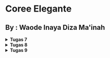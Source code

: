 # Coree Elegante
## By : Waode Inaya Diza Ma'inah

<details>
<Summary><b>Tugas 7</b></Summary>

## 1. Apa itu Stateless Widget dan Stateful Widget? Jelaskan perbedaannya.

- **Stateless Widget** : Stateless Widget adalah jenis widget yang tidak memiliki state yang dapat berubah saat aplikasi berjalan. Widget ini statis dan hanya menampilkan data yang sudah ada tanpa perubahan selama runtime. Contoh dari stateless widget adalah `Text` atau `Icon`. Stateless widget cocok untuk elemen-elemen UI yang tidak memerlukan pembaruan.

- **Stateful Widget**: Stateful Widget adalah jenis widget yang memiliki state yang dapat berubah selama aplikasi berjalan. Widget ini lebih dinamis karena mampu menyimpan data dan memperbaruinya berdasarkan interaksi pengguna. Contoh dari stateful widget adalah `Checkbox` atau `TextField`, di mana perubahan dalam interaksi pengguna dapat mempengaruhi tampilan atau data yang ditampilkan.

## 2. Sebutkan widget yang kamu gunakan dalam proyek ini dan fungsinya.

- **MaterialApp**: Menjadi titik masuk aplikasi dan menyediakan tema global untuk aplikasi.
- **ThemeData**: Mengatur tema untuk aplikasi, seperti warna primary dan secondary, serta berbagai properti tema lainnya.
- **Scaffold**: Memberikan struktur dasar aplikasi, termasuk AppBar, Body, dan FloatingActionButton.
- **AppBar**: Menampilkan toolbar di bagian atas aplikasi dengan judul atau ikon.
- **Center**: Mengatur posisi widget di tengah layar.
- **Text**: Menampilkan teks di layar, digunakan untuk memberikan label, judul, atau informasi.
- **Icon**: Menampilkan ikon yang digunakan untuk mempercantik tampilan atau memberikan informasi visual.
- **FloatingActionButton**: Menambahkan tombol aksi floating yang biasanya digunakan untuk melakukan aksi penting dalam aplikasi.

## 3. Apa fungsi dari `setState()`? Sebutkan variabel apa saja yang bisa terpengaruh oleh fungsi tersebut

`setState()` adalah fungsi yang digunakan dalam stateful widget untuk memberi tahu Flutter bahwa ada perubahan pada state yang memerlukan pembaruan tampilan UI. Dengan memanggil `setState()`, Flutter akan merender ulang bagian-bagian yang terpengaruh oleh perubahan tersebut.

Variabel yang terdampak oleh `setState()` adalah variabel yang disimpan dalam kelas stateful widget dan harus diperbarui ketika UI membutuhkan pembaruan. Contoh variabel yang sering terdampak adalah variabel yang menyimpan nilai input pengguna, status tombol, atau data yang diambil dari API.

## 4. Apa Perbedaan antara `const` dan `final` ?

- **const**: Menandakan bahwa nilai dari variabel adalah konstan dan sudah diketahui saat compile time. Semua nilai yang diinisialisasi dengan `const` bersifat immutable dan tidak akan pernah berubah.
  
- **final**: Menandakan variabel yang nilainya hanya dapat diinisialisasi satu kali dan tidak dapat diubah setelahnya. Namun, nilai dari variabel `final` bisa didapatkan saat runtime, tidak harus saat compile time seperti `const`.

## 5. Bagaimana cara kamu mengimplementasikan checklist di atas?

1. Buat proyek Flutter baru dengan nama produk saya yaitu menggunakan perintah `flutter create coree_elegante`, lalu navigasikan ke direktori proyek tersebut dengan `cd coree_elegante`.
2. Jalankan aplikasi Flutter menggunakan `flutter run`, atau jika ingin membukanya di Google Chrome, gunakan perintah `flutter run -d chrome`.
3. Atur skema warna di `main.dart` dengan menggunakan `ColorScheme.fromSwatch`
4. Pindahkan widget `MyHomePage` dari `main.dart` ke file baru bernama `menu.dart` di dalam folder `lib`, lalu tambahkan `import 'package:coree_elegante/menu.dart';` di `main.dart`.
5. Deklarasikan variabel `npm`, `name`, dan `className` dalam `MyHomePage` di `menu.dart` untuk menampilkan informasi berupa NPM, nama, dan kelas.
6. Buat widget `InfoCard` di `menu.dart` untuk menampilkan informasi di atas dalam bentuk kartu sederhana.
7. Tambahkan daftar `ItemHomepage` di `menu.dart`, berisi tiga tombol: "Lihat Daftar Produk", "Tambah Produk", dan "Logout".
8. Implementasikan widget `ItemCard` di `menu.dart` untuk menampilkan tombol-tombol tersebut dan buat `SnackBar` yang muncul saat tombol ditekan, menampilkan pesan sesuai tombol yang dipilih.
9. Gunakan `GridView` dan `Row` di `MyHomePage` untuk menampilkan `InfoCard` dan `ItemCard`, mengatur tata letak informasi dan tombol secara rapi.
</details>

<details>
<Summary><b>Tugas 8</b></Summary>

## 1. Apa kegunaan const di Flutter? Jelaskan apa keuntungan ketika menggunakan const pada kode Flutter. Kapan sebaiknya kita menggunakan const, dan kapan sebaiknya tidak digunakan?

**Keuntungan Menggunakan `const`:**
- Efisiensi memori: Objek konstan disimpan hanya sekali di memori
- Performa rendering yang lebih baik: Widget `const` dapat di-cache dan tidak perlu di-rebuild

**Kapan Menggunakan `const`?**
- Literal widget (Text, Icon, Container)
- Objek immutable (warna, ukuran, style)
- Variabel konstan (URL API, konfigurasi)

**Kapan Tidak Menggunakan `const`?**
- Objek mutable (nilai berubah-ubah)
- Komputasi kompleks
- Konteks yang berbeda (objek hanya berguna dalam konteks tertentu)
 
## 2. Jelaskan dan bandingkan penggunaan Column dan Row pada Flutter. Berikan contoh implementasi dari masing-masing layout widget ini!

**`Column`**
- Menyusun anak-anak widget secara vertikal, dari atas ke bawah
- Berguna untuk menyusun elemen bertumpuk (judul, deskripsi, tombol)

Contoh implementasi `Column`:

```dart
Column(
  children: [
    Text('Ini Judul'),
    SizedBox(height: 16.0),
    Text('Ini Deskripsi'),
    SizedBox(height: 16.0),
    ElevatedButton(
      onPressed: () { /* aksi */ },
      child: Text('Klik Saya'),
    ),
  ],
)
```

**`Row`**
- Menyusun anak-anak widget secara horizontal, dari kiri ke kanan 
- Berguna untuk menyusun elemen berdampingan (ikon, teks)

Contoh implementasi `Row`:

```dart
Row(
  children: [
    Icon(Icons.arrow_back),
    SizedBox(width: 8.0),
    Text('Kembali'),
  ],
)
```

**Perbedaan**
- `Column` untuk layout vertikal, `Row` untuk layout horizontal
- `Column` untuk elemen bertumpuk, `Row` untuk elemen berdampingan
- Dapat digabungkan untuk membuat layout kompleks (grid, kartu)

## 3. Jelaskan dan bandingkan penggunaan Column dan Row pada Flutter. Berikan contoh implementasi dari masing-masing layout widget ini!

1. **TextField**
   - Digunakan untuk menerima input teks dari pengguna.
   - Memiliki banyak opsi kustomisasi seperti hint text, input formatters, dan validasi.

2. **NumberField**
   - Digunakan untuk menerima input angka dari pengguna.
   - Merupakan turunan khusus dari TextField dengan format input angka.

Selain elemen-elemen di atas, Flutter juga menyediakan elemen input lain yang mungkin tidak saya gunakan pada tugas kali ini, seperti:
- **Dropdown** : Bisa digunakan untuk memilih satu opsi dari daftar.
- **Checkbox/Switch** : Digunakan untuk menerima input boolean (ya/tidak) dari pengguna.
- **RadioButton**: Digunakan untuk memilih satu opsi dari beberapa pilihan.
- **Slider**: Digunakan untuk memilih nilai dalam rentang tertentu.
- **RangeSlider**: Digunakan untuk memilih rentang nilai.
- **FileInput**: Digunakan untuk memilih file dari penyimpanan perangkat.

## 4. Bagaimana cara kamu mengatur tema (theme) dalam aplikasi Flutter agar aplikasi yang dibuat konsisten? Apakah kamu mengimplementasikan tema pada aplikasi yang kamu buat?
1. Mendefinisikan tema global pada `main.dart` menggunakan `ThemeData`
   - Mengatur warna, tipografi, dan gaya visual yang konsisten

2. Menggunakan komponen dari `Theme.of(context)` saat membangun widget
   - Memastikan konsistensi tema pada seluruh aplikasi

3. Menerapkan tema khusus pada widget tertentu jika diperlukan
   - Membungkus widget dalam `Theme` widget

Dengan implementasi tema yang konsisten, aplikasi Flutter saya memiliki tampilan dan gaya visual yang selaras di seluruh aplikasi.

## 5. Bagaimana cara kamu menangani navigasi dalam aplikasi dengan banyak halaman pada Flutter?
1. Menggunakan `Navigator` sebagai stack untuk mengelola perpindahan antar halaman
2. Mendefinisikan rute-rute halaman pada `main.dart`
3. Menggunakan `Navigator.pushNamed(context, routeName)` untuk berpindah ke halaman baru
4. Menggunakan `Navigator.pop(context)` untuk kembali ke halaman sebelumnya
5. Menambahkan Drawer untuk navigasi cepat antar halaman
</details>

<details>
<Summary><b>Tugas 9</b></Summary>

## 1. Jelaskan mengapa kita perlu membuat model untuk melakukan pengambilan ataupun pengiriman data JSON? Apakah akan terjadi error jika kita tidak membuat model terlebih dahulu?
Membuat model untuk pengambilan atau pengiriman data JSON penting karena model dapat membantu menjaga struktur data yang konsisten saat menerima atau mengirim data. Dengan model, kita dapat memastikan data yang diterima/dikirim sesuai dengan aturan tertentu (misalnya tipe data, panjang karakter, atau pola tertentu).

## 2. Jelaskan fungsi dari library http yang sudah kamu implementasikan pada tugas ini
Fungsi dari library http adalah : 
1. Mengirim permintaan HTTP seperti GET, POST, PUT, dan DELETE ke API.
2. Mengambil data yang dikembalikan oleh server, seperti data JSON.
3. Mengatur header (seperti autentikasi) dan parameter kueri untuk permintaan.

## 3. Jelaskan fungsi dari CookieRequest dan jelaskan mengapa instance CookieRequest perlu untuk dibagikan ke semua komponen di aplikasi Flutter.
- CookieRequest bertugas menyimpan dan mengirimkan cookie yang diperlukan untuk autentikasi atau sesi pengguna. Selain itu, CookieRequest dapat memastikan semua permintaan HTTP menyertakan cookie untuk menjaga sesi pengguna tetap aktif.
- Lalu mengapa instance CookieRequest perlu untuk dibagikan ke semua komponen di aplikasi Flutter? Semua komponen aplikasi berbagi cookie yang sama, sehingga status login pengguna tetap konsisten. Dengan membagikan instance, semua komponen dapat dengan mudah mengakses metode autentikasi, pengambilan data, atau logout tanpa harus membuat ulang instance CookieRequest.

## 4. Jelaskan mekanisme pengiriman data mulai dari input hingga dapat ditampilkan pada Flutter.
Proses dimulai saat pengguna mengisi data melalui form di Flutter. Data tersebut dikirim ke backend menggunakan permintaan HTTP, seperti POST. Backend (Django) akan memproses data tersebut, menyimpannya ke database atau memberikan respons sesuai kebutuhan. Respons berupa data dalam format JSON dikirim kembali ke Flutter, diolah, dan ditampilkan pada antarmuka aplikasi.

## 5. Jelaskan mekanisme autentikasi dari login, register, hingga logout. Mulai dari input data akun pada Flutter ke Django hingga selesainya proses autentikasi oleh Django dan tampilnya menu pada Flutter.
Proses autentikasi dimulai ketika pengguna memasukkan informasi login melalui aplikasi Flutter. Data tersebut dikirim ke server Django melalui permintaan POST untuk diverifikasi. Jika informasi benar, Django akan mengembalikan cookie atau token sesi, yang kemudian disimpan oleh Flutter menggunakan `CookieRequest`. Dalam registrasi, data pendaftaran dikirim ke Django, diverifikasi, lalu disimpan di database, dengan Django memberikan konfirmasi berhasil ke Flutter. Untuk logout, Flutter mengirim permintaan ke Django untuk mengakhiri sesi. Setelah Django memproses permintaan tersebut, Flutter menghapus data sesi lokal dan mengarahkan pengguna ke halaman login.

## 6. Jelaskan bagaimana cara kamu mengimplementasikan checklist di atas secara step-by-step! (bukan hanya sekadar mengikuti tutorial).
Pertama, saya mengembangkan fitur registrasi akun di Django dengan membuat aplikasi bernama `authentication` dan menambahkan logika untuk memvalidasi data input. Di sisi Flutter, saya membuat file `register.dart` yang berisi form registrasi pengguna, lalu menghubungkannya dengan endpoint Django menggunakan library `pbp_django_auth`.

Setelah itu, saya mengimplementasikan halaman login di Flutter untuk memungkinkan pengguna masuk ke aplikasi. Proses autentikasi dilakukan dengan mengirim data login ke server Django menggunakan `CookieRequest`. Di Django, saya juga mengatur middleware CORS agar komunikasi lintas domain dapat berjalan lancar. Sementara itu, di Flutter, saya menggunakan Provider untuk mendistribusikan instance `CookieRequest` ke seluruh aplikasi agar sesi pengguna tetap konsisten.

Untuk menampilkan produk, saya membuat model di Django yang mencakup atribut seperti nama, harga, deskripsi, dan jumlah. Di Flutter, saya menggunakan Quicktype untuk menghasilkan model Dart yang sesuai dengan struktur JSON dari Django.

Kemudian, saya membuat halaman daftar produk di Flutter menggunakan `FutureBuilder`, yang memungkinkan aplikasi mengambil data dari endpoint Django dan menampilkannya dalam bentuk daftar menggunakan widget `ListView.builder`. Saya memastikan bahwa hanya data milik pengguna yang sedang login yang ditampilkan.

Selanjutnya, saya menambahkan fitur logout. Di Django, saya membuat endpoint logout untuk menghapus sesi pengguna, sementara di Flutter, tombol logout saya atur agar menghapus sesi lokal dan mengarahkan pengguna kembali ke halaman login.

Terakhir, saya menghubungkan form input di Flutter dengan Django dengan membuat endpoint di Django yang menerima data dari aplikasi dan menyimpannya ke database. Proses ini memastikan data dari pengguna terintegrasi dengan sistem secara seamless.